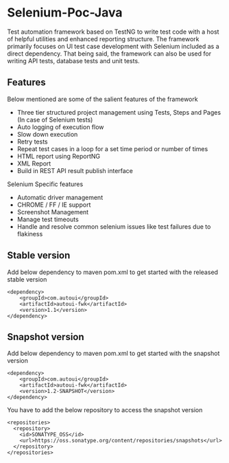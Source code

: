 # Selenium-Poc-Java

Test automation framework based on TestNG to write test code with a host of helpful utilities and enhanced reporting structure. 
The framework primarily focuses on UI test case development with Selenium included as a direct dependency. 
That being said, the framework can also be used for writing API tests, database tests and unit tests.

## Features
Below mentioned are some of the salient features of the framework
- Three tier structured project management using Tests, Steps and Pages (In case of Selenium tests)
- Auto logging of execution flow
- Slow down execution
- Retry tests
- Repeat test cases in a loop for a set time period or number of times
- HTML report using ReportNG
- XML Report
- Build in REST API result publish interface

Selenium Specific features

- Automatic driver management
- CHROME / FF / IE support
- Screenshot Management
- Manage test timeouts
- Handle and resolve common selenium issues like test failures due to flakiness


## Stable version
Add below dependency to maven pom.xml to get started with the released stable version
```
<dependency>
    <groupId>com.autoui</groupId>
    <artifactId>autoui-fwk</artifactId>
    <version>1.1</version>
</dependency>
```
## Snapshot version
Add below dependency to maven pom.xml to get started with the snapshot version
```
<dependency>
    <groupId>com.autoui</groupId>
    <artifactId>autoui-fwk</artifactId>
    <version>1.2-SNAPSHOT</version>
</dependency>
```
You have to add the below repository to access the snapshot version
```
<repositories>
  <repository>
    <id>SONATYPE_OSS</id>
    <url>https://oss.sonatype.org/content/repositories/snapshots</url>
  </repository>
</repositories>
```
